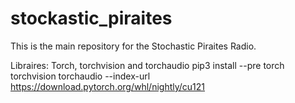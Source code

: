 # stockastic_piraites
This is the main repository for the Stochastic Piraites Radio. 

Libraires:
Torch, torchvision and torchaudio
pip3 install --pre torch torchvision torchaudio --index-url https://download.pytorch.org/whl/nightly/cu121


